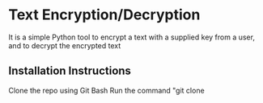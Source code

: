 # Text Encryption/Decryption
It is a simple Python tool to encrypt a text with a supplied key from a user, and to decrypt the encrypted text
## Installation Instructions 
Clone the repo using Git Bash
Run the command "git clone 
